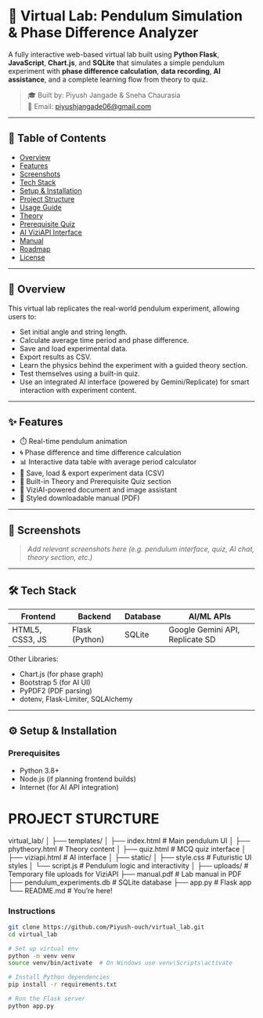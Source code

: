 # 🧪 Virtual Lab: Pendulum Simulation & Phase Difference Analyzer

A fully interactive web-based virtual lab built using **Python Flask**, **JavaScript**, **Chart.js**, and **SQLite** that simulates a simple pendulum experiment with **phase difference calculation**, **data recording**, **AI assistance**, and a complete learning flow from theory to quiz.

> 🎓 Built by: Piyush Jangade & Sneha Chaurasia  
> 📧 Email: piyushjangade06@gmail.com

---

## 📌 Table of Contents

- [Overview](#overview)
- [Features](#features)
- [Screenshots](#screenshots)
- [Tech Stack](#tech-stack)
- [Setup & Installation](#setup--installation)
- [Project Structure](#project-structure)
- [Usage Guide](#usage-guide)
- [Theory](#theory)
- [Prerequisite Quiz](#prerequisite-quiz)
- [AI ViziAPI Interface](#ai-viziapi-interface)
- [Manual](#manual)
- [Roadmap](#roadmap)
- [License](#license)

---

## 📖 Overview

This virtual lab replicates the real-world pendulum experiment, allowing users to:
- Set initial angle and string length.
- Calculate average time period and phase difference.
- Save and load experimental data.
- Export results as CSV.
- Learn the physics behind the experiment with a guided theory section.
- Test themselves using a built-in quiz.
- Use an integrated AI interface (powered by Gemini/Replicate) for smart interaction with experiment content.

---

## ✨ Features

- ⏱️ Real-time pendulum animation  
- 🌀 Phase difference and time difference calculation  
- 📊 Interactive data table with average period calculator  
- 💾 Save, load & export experiment data (CSV)  
- 📘 Built-in Theory and Prerequisite Quiz section  
- 🤖 ViziAI-powered document and image assistant  
- 📄 Styled downloadable manual (PDF)

---

## 📸 Screenshots

> _Add relevant screenshots here (e.g. pendulum interface, quiz, AI chat, theory section, etc.)_

---

## 🛠️ Tech Stack

| Frontend        | Backend     | Database | AI/ML APIs        |
|-----------------|-------------|----------|-------------------|
| HTML5, CSS3, JS | Flask (Python) | SQLite    | Google Gemini API, Replicate SD |

Other Libraries:
- Chart.js (for phase graph)
- Bootstrap 5 (for AI UI)
- PyPDF2 (PDF parsing)
- dotenv, Flask-Limiter, SQLAlchemy

---

## ⚙️ Setup & Installation

### Prerequisites
- Python 3.8+
- Node.js (if planning frontend builds)
- Internet (for AI API integration)

  
 # PROJECT STURCTURE
 
  virtual_lab/
│
├── templates/
│   ├── index.html           # Main pendulum UI
│   ├── phytheory.html       # Theory content
│   ├── quiz.html            # MCQ quiz interface
│   ├── viziapi.html         # AI interface
│
├── static/
│   ├── style.css            # Futuristic UI styles
│   └── script.js            # Pendulum logic and interactivity
│
├── uploads/                 # Temporary file uploads for ViziAPI
├── manual.pdf               # Lab manual in PDF
├── pendulum_experiments.db  # SQLite database
├── app.py                   # Flask app
└── README.md                # You’re here!


### Instructions

```bash
git clone https://github.com/Piyush-ouch/virtual_lab.git
cd virtual_lab

# Set up virtual env
python -m venv venv
source venv/bin/activate  # On Windows use venv\Scripts\activate

# Install Python dependencies
pip install -r requirements.txt

# Run the Flask server
python app.py


